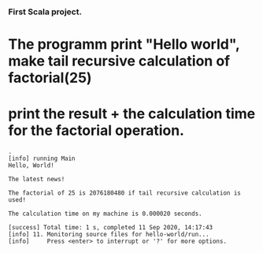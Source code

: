 ### First Scala project. 
# The programm print "Hello world", make tail recursive calculation of factorial(25) 
# print the result + the calculation time for the factorial operation. 
```
.
[info] running Main 
Hello, World!

The latest news!

The factorial of 25 is 2076180480 if tail recursive calculation is used!

The calculation time on my machine is 0.000020 seconds.

[success] Total time: 1 s, completed 11 Sep 2020, 14:17:43
[info] 11. Monitoring source files for hello-world/run...
[info]     Press <enter> to interrupt or '?' for more options.

```
